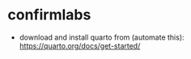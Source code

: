 # confirmlabs

- download and install quarto from (automate this): https://quarto.org/docs/get-started/
